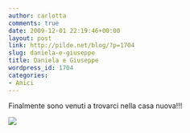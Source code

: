 ```yaml
---
author: carlotta
comments: true
date: 2009-12-01 22:19:46+00:00
layout: post
link: http://pilde.net/blog/?p=1704
slug: daniela-e-giuseppe
title: Daniela e Giuseppe
wordpress_id: 1704
categories:
- Amici
---
```


Finalmente sono venuti a trovarci nella casa nuova!!!

![](http://pilde.net/blog/wp-content/uploads/2009/12/daniela.jpg)
